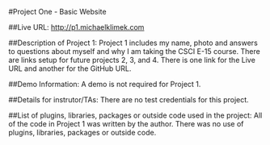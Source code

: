 #Project One - Basic Website

##Live URL:
<http://p1.michaelklimek.com>

##Description of Project 1:
Project 1 includes my name, photo and answers to questions about myself and why I am taking the CSCI E-15 course. There are links setup for future projects 2, 3, and 4. There is one link for the Live URL and another for the GitHub URL.

##Demo Information:
A demo is not required for Project 1.

##Details for instrutor/TAs:
There are no test credentials for this project.

##List of plugins, libraries, packages or outside code used in the project:
All of the code in Project 1 was written by the author. There was no use of plugins, libraries, packages or outside code.

